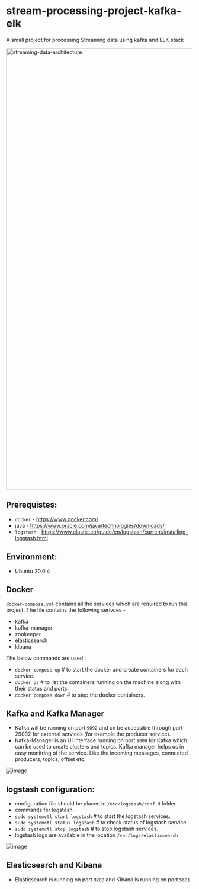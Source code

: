 # stream-processing-project-kafka-elk
A small project for processing Streaming data using kafka and ELK stack

<img width="1192" alt="streaming-data-architecture" src="https://user-images.githubusercontent.com/35526514/185790315-744e6eda-edaf-459b-93d3-019529dd570a.png">

## Prerequistes:
 - `docker` - https://www.docker.com/
 - java - https://www.oracle.com/java/technologies/downloads/
 - `logstash` - https://www.elastic.co/guide/en/logstash/current/installing-logstash.html

## Environment:
- Ubuntu 20.0.4

## Docker
`docker-compose.yml` contains all the services which are required to run this project. The file contains the following serivces - 
 - kafka
 - kafka-manager
 - zookeeper
 - elasticsearch
 - kibana
 
 The below commands are used :
 - `docker compose up` # to start the docker and create containers for each service.
 - `docker ps` # to list the containers running on the machine along with their status and ports.
 - `docker compose down` # to stop the docker containers.

## Kafka and Kafka Manager
 - Kafka will be running on port `9092` and cn be accessible through port 29092 for external services (for example the producer service).
 - Kafka-Manager is an UI interface running on port `9000` for Kafka which can be used to create clusters and topics. Kafka manager helps us in easy monitring of the service. Like the incoming messages, connected producers, topics, offset etc.
 
 ![image](https://user-images.githubusercontent.com/35526514/186014667-a7992ca5-d29b-42d7-9963-938e9e72a067.png)
 
 
## logstash configuration:
- configuration file should be placed in `/etc/logstash/conf.d` folder.
- commands for logstash:
 - `sudo systemctl start logstash` # to start the logstash services.
 - `sudo systemctl status logstash` # to check status of logstash service
 - `sudo systemctl stop logstash` # to stop logstash services.
- logstash logs are available in the location `/var/logs/elasticsearch`
 

![image](https://user-images.githubusercontent.com/35526514/185790911-d196aefb-bf0d-4d7a-908f-5ab8a9f11802.png)


## Elasticsearch and Kibana
 - Elasticsearch is running on port `9200` and Kibana is running on port `5601`.
 







